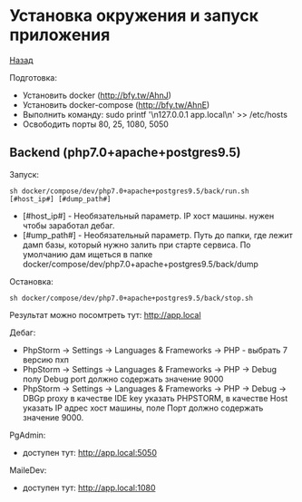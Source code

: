 # Установка окружения и запуск приложения

[Назад](/README.md)

Подготовка:
- Установить docker (http://bfy.tw/AhnJ)
- Установить docker-compose (http://bfy.tw/AhnE)
- Выполнить команду: sudo printf '\n127.0.0.1   app.local\n' >> /etc/hosts
- Освободить порты 80, 25, 1080, 5050

## Backend (php7.0+apache+postgres9.5)

Запуск:

```sh docker/compose/dev/php7.0+apache+postgres9.5/back/run.sh [#host_ip#] [#dump_path#]```

 - [#host_ip#] - Необязательный параметр. IP хост машины. нужен чтобы заработал дебаг.
 - [#ump_path#] - Необязательный параметр. Путь до папки, где лежит дамп базы, 
 который нужно залить при старте сервиса. По умолчанию дам ищеться в папке 
 docker/compose/dev/php7.0+apache+postgres9.5/back/dump 

Остановка:

```sh docker/compose/dev/php7.0+apache+postgres9.5/back/stop.sh``` 

Результат можно посомтреть тут: http://app.local

Дебаг:
- PhpStorm -> Settings -> Languages & Frameworks -> PHP - выбрать 7 версию пхп
- PhpStorm -> Settings -> Languages & Frameworks -> PHP -> Debug полу Debug port должно содержать значение 9000
- PhpStorm -> Settings -> Languages & Frameworks -> PHP -> Debug -> DBGp proxy
в качестве IDE key указать PHPSTORM, 
в качестве Host указать IP адрес хост машины, 
поле Порт должно содержать значение 9000.

PgAdmin:
- доступен тут: http://app.local:5050

MaileDev:
- доступен тут: http://app.local:1080